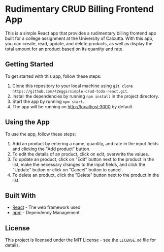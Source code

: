 # Rudimentary CRUD Billing Frontend App

This is a simple React app that provides a rudimentary billing frontend app built for a college assignment at the University of Calcutta. With this app, you can create, read, update, and delete products, as well as display the total amount for an product based on its quantity and rate.

## Getting Started

To get started with this app, follow these steps:

1. Clone this repository to your local machine using `git clone https://github.com/42eggs/simple-crud-todo-react.git`.
2. Install the dependencies by running `npm install` in the project directory.
3. Start the app by running `npm start`.
4. The app will be running on [http://localhost:3000](http://localhost:3000) by default.

## Using the App

To use the app, follow these steps:

1. Add an product by entering a name, quantity, and rate in the input fields and clicking the "Add product" button.
2. To edit the details of an product, click on edit, overwrite the values.
3. To update an product, click on "Edit" button next to the product in the list, make the necessary changes to the input fields, and click the "Update" button or click on "Cancel" button to cancel.
4. To delete an product, click the "Delete" button next to the product in the list.

## Built With

-   [React](https://reactjs.org/) - The web framework used
-   [npm](https://www.npmjs.com/) - Dependency Management

## License

This project is licensed under the MIT License - see the `LICENSE.md` file for details.
